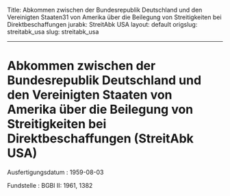 Title: Abkommen zwischen der Bundesrepublik Deutschland und den Vereinigten Staaten31
  von Amerika über die Beilegung von Streitigkeiten bei Direktbeschaffungen
jurabk: StreitAbk USA
layout: default
origslug: streitabk_usa
slug: streitabk_usa

---

# Abkommen zwischen der Bundesrepublik Deutschland und den Vereinigten Staaten von Amerika über die Beilegung von Streitigkeiten bei Direktbeschaffungen (StreitAbk USA)

Ausfertigungsdatum
:   1959-08-03

Fundstelle
:   BGBl II: 1961, 1382

